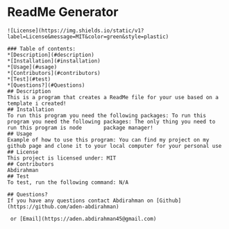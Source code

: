 # ReadMe Generator
    ![License](https://img.shields.io/static/v1?label=License&message=MIT&color=green&style=plastic)

    ### Table of contents:
    *[Description](#description)
    *[Installation](#installation)
    *[Usage](#usage)
    *[Contributors](#contributors)
    *[Test](#test)
    *[Questions?](#Questions)
    ## Description
    This is a program that creates a ReadMe file for your use based on a template i created!
    ## Installation
    To run this program you need the following packages: To run this program you need the following packages: The only thing you need to run this program is node       package manager!
    ## Usage
    Example of how to use this program: You can find my project on my github page and clone it to your local computer for your personal use
    ## License
    This project is licensed under: MIT
    ## Contributors
    Abdirahman
    ## Test
    To test, run the following command: N/A

    ## Questions?
    If you have any questions contact Abdirahman on [Github](https://github.com/aden-abdirahman)

     or [Email](https://aden.abdirahman45@gmail.com)
